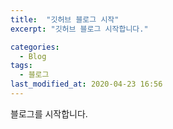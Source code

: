 ```yaml
---
title:  "깃허브 블로그 시작"
excerpt: "깃허브 블로그 시작합니다."

categories:
  - Blog
tags:
  - 블로그
last_modified_at: 2020-04-23 16:56
---
```


블로그를 시작합니다.

